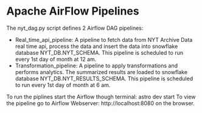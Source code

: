# Apache AirFlow Pipelines

The nyt_dag.py script defines 2 Airflow DAG pipelines:
- Real_time_api_pipeline: A pipeline to fetch data from NYT Archive Data real time api, process the data and insert the data into snowflake database NYT_DB.NYT_SCHEMA. This pipeline is scheduled to run every 1st day of month at 12 am.
- Transformation_pipeline: A pipeline to apply transformations and performs analytics. The summarized results are loaded to snowflake database NYT_DB.NYT_RESULTS_SCHEMA. This pipeline is scheduled to run every 1st day of month at 6 am.

To run the piplines start the Airflow though terminal:
astro dev start
To view the pipeline go to Airflow Webserver: http://localhost:8080 on the browser.
